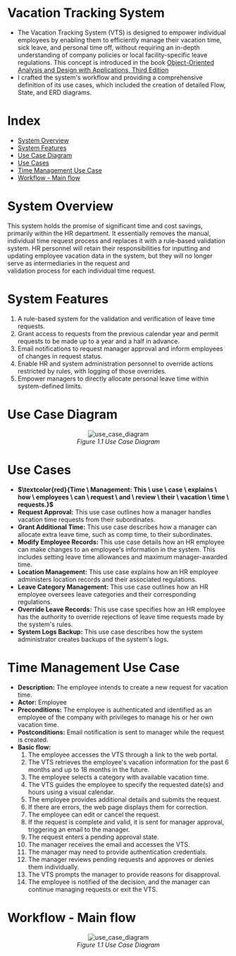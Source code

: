 # Vacation Tracking System
- The Vacation Tracking System (VTS) is designed to empower individual employees by enabling them to efficiently manage their vacation time, sick leave, and personal time off, without requiring an in-depth understanding of company policies or local facility-specific leave regulations. This concept is introduced in the book [Object-Oriented Analysis and Design with Applications, Third Edition](https://www.oreilly.com/library/view/object-oriented-analysis-and/9780201895513/)
- I crafted the system's workflow and providing a comprehensive definition of its use cases, which included the creation of detailed Flow, State, and ERD diagrams.

# Index
- [System Overview](#System-Overview)
- [System Features](#System-Features)
- [Use Case Diagram](#Use-Case-Diagram)
- [Use Cases](#Use-Cases)
- [Time Management Use Case](#Time-Management-Use-Case)
- [Workflow - Main flow](#Workflow_Main_flow)

# System Overview  
  This system holds the promise of significant time and cost savings, primarily within the HR department. It essentially removes the manual, individual time request process and replaces it with a rule-based   validation system. HR personnel will retain their responsibilities for inputting and updating employee vacation data in the system, but they will no longer serve as intermediaries in the request and       
  validation process for each individual time request.

# System Features
1. A rule-based system for the validation and verification of leave time requests.
2. Grant access to requests from the previous calendar year and permit requests to be made up to a year and a half in advance.
3. Email notifications to request manager approval and inform employees of changes in request status.
4. Enable HR and system administration personnel to override actions restricted by rules, with logging of those overrides.
5. Empower managers to directly allocate personal leave time within system-defined limits.

# Use Case Diagram
<p align="center">
 <img src="../main/images/use_case_diagram.png" alt="use_case_diagram"/>
    <br>
    <em>Figure 1.1 Use Case Diagram </em>
</p>

# Use Cases
- **$\textcolor{red}{Time \ Management: This \ use \ case \ explains \ how \ employees \ can \ request \ and \ review \ their \ vacation \ time \ requests.}$**
-	**Request Approval:** This use case outlines how a manager handles vacation time requests from their subordinates.
-	**Grant Additional Time:** This use case describes how a manager can allocate extra leave time, such as comp time, to their subordinates.
-	**Modify Employee Records:** This use case details how an HR employee can make changes to an employee's information in the system. This includes setting leave time allowances and maximum manager-awarded time.
-	**Location Management:** This use case explains how an HR employee administers location records and their associated regulations.
-	**Leave Category Management:** This use case outlines how an HR employee oversees leave categories and their corresponding regulations.
-	**Override Leave Records:** This use case specifies how an HR employee has the authority to override rejections of leave time requests made by the system's rules.
-	**System Logs Backup:** This use case describes how the system administrator creates backups of the system's logs.

# Time Management Use Case
- **Description:** The employee intends to create a new request for vacation time.
- **Actor:** Employee
- **Preconditions:** The employee is authenticated and identified as an employee of the company with privileges to manage his or her own vacation time.
- **Postconditions:** Email notification is sent to manager while the request is created. 
- **Basic flow:**
    1.	The employee accesses the VTS through a link to the web portal.
    2.	The VTS retrieves the employee's vacation information for the past 6 months and up to 18 months in the future.
    3.	The employee selects a category with available vacation time.
    4.	The VTS guides the employee to specify the requested date(s) and hours using a visual calendar.
    5.	The employee provides additional details and submits the request.
    6.	If there are errors, the web page displays them for correction.
    7.	The employee can edit or cancel the request.
    8.	If the request is complete and valid, it is sent for manager approval, triggering an email to the manager.
    9.	The request enters a pending approval state.
    10.	The manager receives the email and accesses the VTS.
    11.	The manager may need to provide authentication credentials.
    12.	The manager reviews pending requests and approves or denies them individually.
    13.	The VTS prompts the manager to provide reasons for disapproval.
    14.	The employee is notified of the decision, and the manager can continue managing requests or exit the VTS.
 
# Workflow - Main flow
<p align="center">
 <img src="../main/images/use_case_diagram.png" alt="use_case_diagram"/>
    <br>
    <em>Figure 1.1 Use Case Diagram </em>
</p>

